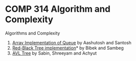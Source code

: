 # COMP 314 Algorithm and Complexity

Algorithms and Complexity

1. [Array Implementation of Queue](queue/) by Aashutosh and Santosh
2. [Red-Black Tree implementation](red_black_tree)* by Bibek and Sambeg
3. [AVL Tree](AVL_Tree/) by Sabin, Shreeyam and Achyut
